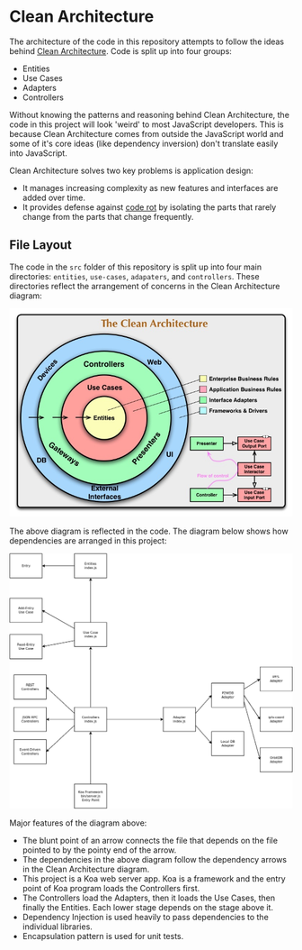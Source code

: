 # Clean Architecture

The architecture of the code in this repository attempts to follow the ideas behind [Clean Architecture](https://youtu.be/CnailTcJV_U). Code is split up into four groups:

- Entities
- Use Cases
- Adapters
- Controllers

Without knowing the patterns and reasoning behind Clean Architecture, the code in this project will look 'weird' to most JavaScript developers. This is because Clean Architecture comes from outside the JavaScript world and some of it's core ideas (like dependency inversion) don't translate easily into JavaScript.

Clean Architecture solves two key problems is application design:

- It manages increasing complexity as new features and interfaces are added over time.
- It provides defense against [code rot](https://en.wikipedia.org/wiki/Software_rot) by isolating the parts that rarely change from the parts that change frequently.

## File Layout

The code in the `src` folder of this repository is split up into four main directories: `entities`, `use-cases`, `adapaters`, and `controllers`. These directories reflect the arrangement of concerns in the Clean Architecture diagram:

![Clean Architecture Diagram](./diagrams/cleanarchitecture.jpg)

The above diagram is reflected in the code. The diagram below shows how dependencies are arranged in this project:

![Dependency Graph](./diagrams/p2wdb-clean-architecture.png)

Major features of the diagram above:

- The blunt point of an arrow connects the file that depends on the file pointed to by the pointy end of the arrow.
- The dependencies in the above diagram follow the dependency arrows in the Clean Architecture diagram.
- This project is a Koa web server app. Koa is a framework and the entry point of Koa program loads the Controllers first.
- The Controllers load the Adapters, then it loads the Use Cases, then finally the Entities. Each lower stage depends on the stage above it.
- Dependency Injection is used heavily to pass dependencies to the individual libraries.
- Encapsulation pattern is used for unit tests.
